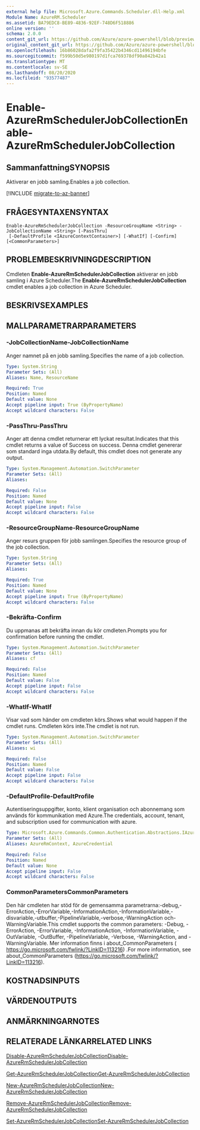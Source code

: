 ```yaml
---
external help file: Microsoft.Azure.Commands.Scheduler.dll-Help.xml
Module Name: AzureRM.Scheduler
ms.assetid: BA79EDC8-BE89-4836-92EF-748D6F518886
online version: ''
schema: 2.0.0
content_git_url: https://github.com/Azure/azure-powershell/blob/preview/src/ResourceManager/Scheduler/Commands.Scheduler/help/Enable-AzureRmSchedulerJobCollection.md
original_content_git_url: https://github.com/Azure/azure-powershell/blob/preview/src/ResourceManager/Scheduler/Commands.Scheduler/help/Enable-AzureRmSchedulerJobCollection.md
ms.openlocfilehash: 16b86028dafa2f9fa35422b4346cd11496194bfe
ms.sourcegitcommit: f599b50d5e980197d1fca769378df90a842b42a1
ms.translationtype: MT
ms.contentlocale: sv-SE
ms.lasthandoff: 08/20/2020
ms.locfileid: "93577487"
---
```

# <span data-ttu-id="735e7-101">Enable-AzureRmSchedulerJobCollection</span><span class="sxs-lookup"><span data-stu-id="735e7-101">Enable-AzureRmSchedulerJobCollection</span></span>

## <span data-ttu-id="735e7-102">Sammanfattning</span><span class="sxs-lookup"><span data-stu-id="735e7-102">SYNOPSIS</span></span>
<span data-ttu-id="735e7-103">Aktiverar en jobb samling.</span><span class="sxs-lookup"><span data-stu-id="735e7-103">Enables a job collection.</span></span>

[!INCLUDE [migrate-to-az-banner](../../includes/migrate-to-az-banner.md)]

## <span data-ttu-id="735e7-104">FRÅGESYNTAXEN</span><span class="sxs-lookup"><span data-stu-id="735e7-104">SYNTAX</span></span>

```
Enable-AzureRmSchedulerJobCollection -ResourceGroupName <String> -JobCollectionName <String> [-PassThru]
 [-DefaultProfile <IAzureContextContainer>] [-WhatIf] [-Confirm] [<CommonParameters>]
```

## <span data-ttu-id="735e7-105">PROBLEMBESKRIVNING</span><span class="sxs-lookup"><span data-stu-id="735e7-105">DESCRIPTION</span></span>
<span data-ttu-id="735e7-106">Cmdleten **Enable-AzureRmSchedulerJobCollection** aktiverar en jobb samling i Azure Scheduler.</span><span class="sxs-lookup"><span data-stu-id="735e7-106">The **Enable-AzureRmSchedulerJobCollection** cmdlet enables a job collection in Azure Scheduler.</span></span>

## <span data-ttu-id="735e7-107">BESKRIVS</span><span class="sxs-lookup"><span data-stu-id="735e7-107">EXAMPLES</span></span>

## <span data-ttu-id="735e7-108">MALLPARAMETRAR</span><span class="sxs-lookup"><span data-stu-id="735e7-108">PARAMETERS</span></span>

### <span data-ttu-id="735e7-109">-JobCollectionName</span><span class="sxs-lookup"><span data-stu-id="735e7-109">-JobCollectionName</span></span>
<span data-ttu-id="735e7-110">Anger namnet på en jobb samling.</span><span class="sxs-lookup"><span data-stu-id="735e7-110">Specifies the name of a job collection.</span></span>

```yaml
Type: System.String
Parameter Sets: (All)
Aliases: Name, ResourceName

Required: True
Position: Named
Default value: None
Accept pipeline input: True (ByPropertyName)
Accept wildcard characters: False
```

### <span data-ttu-id="735e7-111">-PassThru</span><span class="sxs-lookup"><span data-stu-id="735e7-111">-PassThru</span></span>
<span data-ttu-id="735e7-112">Anger att denna cmdlet returnerar ett lyckat resultat.</span><span class="sxs-lookup"><span data-stu-id="735e7-112">Indicates that this cmdlet returns a value of Success on success.</span></span>
<span data-ttu-id="735e7-113">Denna cmdlet genererar som standard inga utdata.</span><span class="sxs-lookup"><span data-stu-id="735e7-113">By default, this cmdlet does not generate any output.</span></span>

```yaml
Type: System.Management.Automation.SwitchParameter
Parameter Sets: (All)
Aliases: 

Required: False
Position: Named
Default value: None
Accept pipeline input: False
Accept wildcard characters: False
```

### <span data-ttu-id="735e7-114">-ResourceGroupName</span><span class="sxs-lookup"><span data-stu-id="735e7-114">-ResourceGroupName</span></span>
<span data-ttu-id="735e7-115">Anger resurs gruppen för jobb samlingen.</span><span class="sxs-lookup"><span data-stu-id="735e7-115">Specifies the resource group of the job collection.</span></span>

```yaml
Type: System.String
Parameter Sets: (All)
Aliases: 

Required: True
Position: Named
Default value: None
Accept pipeline input: True (ByPropertyName)
Accept wildcard characters: False
```

### <span data-ttu-id="735e7-116">-Bekräfta</span><span class="sxs-lookup"><span data-stu-id="735e7-116">-Confirm</span></span>
<span data-ttu-id="735e7-117">Du uppmanas att bekräfta innan du kör cmdleten.</span><span class="sxs-lookup"><span data-stu-id="735e7-117">Prompts you for confirmation before running the cmdlet.</span></span>

```yaml
Type: System.Management.Automation.SwitchParameter
Parameter Sets: (All)
Aliases: cf

Required: False
Position: Named
Default value: False
Accept pipeline input: False
Accept wildcard characters: False
```

### <span data-ttu-id="735e7-118">-WhatIf</span><span class="sxs-lookup"><span data-stu-id="735e7-118">-WhatIf</span></span>
<span data-ttu-id="735e7-119">Visar vad som händer om cmdleten körs.</span><span class="sxs-lookup"><span data-stu-id="735e7-119">Shows what would happen if the cmdlet runs.</span></span>
<span data-ttu-id="735e7-120">Cmdleten körs inte.</span><span class="sxs-lookup"><span data-stu-id="735e7-120">The cmdlet is not run.</span></span>

```yaml
Type: System.Management.Automation.SwitchParameter
Parameter Sets: (All)
Aliases: wi

Required: False
Position: Named
Default value: False
Accept pipeline input: False
Accept wildcard characters: False
```

### <span data-ttu-id="735e7-121">-DefaultProfile</span><span class="sxs-lookup"><span data-stu-id="735e7-121">-DefaultProfile</span></span>
<span data-ttu-id="735e7-122">Autentiseringsuppgifter, konto, klient organisation och abonnemang som används för kommunikation med Azure.</span><span class="sxs-lookup"><span data-stu-id="735e7-122">The credentials, account, tenant, and subscription used for communication with azure.</span></span>

```yaml
Type: Microsoft.Azure.Commands.Common.Authentication.Abstractions.IAzureContextContainer
Parameter Sets: (All)
Aliases: AzureRmContext, AzureCredential

Required: False
Position: Named
Default value: None
Accept pipeline input: False
Accept wildcard characters: False
```

### <span data-ttu-id="735e7-123">CommonParameters</span><span class="sxs-lookup"><span data-stu-id="735e7-123">CommonParameters</span></span>
<span data-ttu-id="735e7-124">Den här cmdleten har stöd för de gemensamma parametrarna:-debug,-ErrorAction,-ErrorVariable,-InformationAction,-InformationVariable,-disvariable,-utbuffer,-PipelineVariable,-verbose,-WarningAction och-WarningVariable.</span><span class="sxs-lookup"><span data-stu-id="735e7-124">This cmdlet supports the common parameters: -Debug, -ErrorAction, -ErrorVariable, -InformationAction, -InformationVariable, -OutVariable, -OutBuffer, -PipelineVariable, -Verbose, -WarningAction, and -WarningVariable.</span></span> <span data-ttu-id="735e7-125">Mer information finns i about_CommonParameters ( https://go.microsoft.com/fwlink/?LinkID=113216) .</span><span class="sxs-lookup"><span data-stu-id="735e7-125">For more information, see about_CommonParameters (https://go.microsoft.com/fwlink/?LinkID=113216).</span></span>

## <span data-ttu-id="735e7-126">KOSTNADS</span><span class="sxs-lookup"><span data-stu-id="735e7-126">INPUTS</span></span>

## <span data-ttu-id="735e7-127">VÄRDEN</span><span class="sxs-lookup"><span data-stu-id="735e7-127">OUTPUTS</span></span>

## <span data-ttu-id="735e7-128">ANMÄRKNINGAR</span><span class="sxs-lookup"><span data-stu-id="735e7-128">NOTES</span></span>

## <span data-ttu-id="735e7-129">RELATERADE LÄNKAR</span><span class="sxs-lookup"><span data-stu-id="735e7-129">RELATED LINKS</span></span>

[<span data-ttu-id="735e7-130">Disable-AzureRmSchedulerJobCollection</span><span class="sxs-lookup"><span data-stu-id="735e7-130">Disable-AzureRmSchedulerJobCollection</span></span>](./Disable-AzureRmSchedulerJobCollection.md)

[<span data-ttu-id="735e7-131">Get-AzureRmSchedulerJobCollection</span><span class="sxs-lookup"><span data-stu-id="735e7-131">Get-AzureRmSchedulerJobCollection</span></span>](./Get-AzureRmSchedulerJobCollection.md)

[<span data-ttu-id="735e7-132">New-AzureRmSchedulerJobCollection</span><span class="sxs-lookup"><span data-stu-id="735e7-132">New-AzureRmSchedulerJobCollection</span></span>](./New-AzureRmSchedulerJobCollection.md)

[<span data-ttu-id="735e7-133">Remove-AzureRmSchedulerJobCollection</span><span class="sxs-lookup"><span data-stu-id="735e7-133">Remove-AzureRmSchedulerJobCollection</span></span>](./Remove-AzureRmSchedulerJobCollection.md)

[<span data-ttu-id="735e7-134">Set-AzureRmSchedulerJobCollection</span><span class="sxs-lookup"><span data-stu-id="735e7-134">Set-AzureRmSchedulerJobCollection</span></span>](./Set-AzureRmSchedulerJobCollection.md)



